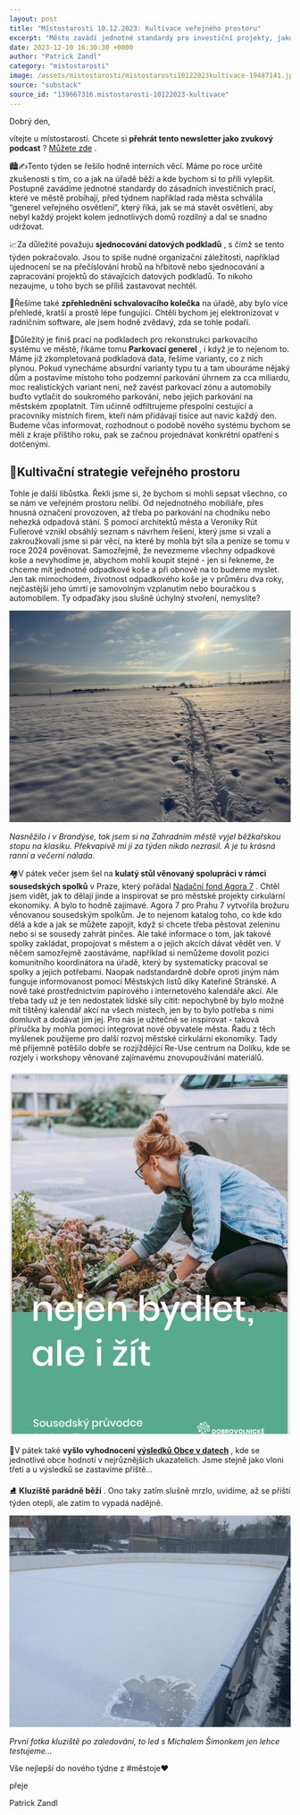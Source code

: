 ```yaml
---
layout: post
title: "Místostarosti 10.12.2023: Kultivace veřejného prostoru"
excerpt: "Město zavádí jednotné standardy pro investiční projekty, jako je generel veřejného osvětlení, a pracuje na sjednocení datových podkladů. Probíhá příprava parkovacího generelu, který má řešit přetížení parkováními zónami nebo zpoplatněním. Kultivace veřejného prostoru zahrnuje odstranění neestetických prvků a postupné zavádění jednotného mobiliáře. Inspiraci pro komunitní projekty město čerpá z pražských sousedských spolků, ačkoliv chybí personální kapacity na systematickou podporu."
date: 2023-12-10 16:30:30 +0000
author: "Patrick Zandl"
category: "mistostarosti"
image: /assets/mistostarosti/mistostarosti10122023kultivace-19487141.jpeg
source: "substack"
source_id: "139667316.mistostarosti-10122023-kultivace"
---
```


Dobrý den,

vítejte u místostarostí. Chcete si **přehrát tento newsletter jako zvukový podcast** ? [Můžete zde](https://podcasters.spotify.com/pod/show/patrick-zandl5/episodes/Mstostarosti-10-12-2023-Kultivace-veejnho-prostoru-e2d2h4a) .

🏙️✍️Tento týden se řešilo hodně interních věcí. Máme po roce určité zkušenosti s tím, co a jak na úřadě běží a kde bychom si to příli vylepšit. Postupně zavádíme jednotné standardy do zásadních investičních prací, které ve městě probíhají, před týdnem například rada města schválila “generel veřejného osvětlení”, který říká, jak se má stavět osvětlení, aby nebyl každý projekt kolem jednotlivých domů rozdílný a dal se snadno udržovat.

📈Za důležité považuju **sjednocování datových podkladů** , s čímž se tento týden pokračovalo. Jsou to spíše nudné organizační záležitosti, například ujednocení se na přečíslování hrobů na hřbitově nebo sjednocování a zapracování projektů do stávajících datových podkladů. To nikoho nezaujme, u toho bych se příliš zastavovat nechtěl.

🔘Řešíme také **zpřehlednění schvalovacího kolečka** na úřadě, aby bylo více přehledé, kratší a prostě lépe fungující. Chtěli bychom jej elektronizovat v radničním software, ale jsem hodně zvědavý, zda se tohle podaří.

🚕Důležitý je finiš prací na podkladech pro rekonstrukci parkovacího systému ve městě, říkáme tomu **Parkovací generel** , i když je to nejenom to. Máme již zkompletovaná podkladová data, řešíme varianty, co z nich plynou. Pokud vynecháme absurdní varianty typu tu a tam ubouráme nějaký dům a postavíme místoho toho podzemní parkování úhrnem za cca miliardu, moc realistických variant není, než zavést parkovací zónu a automobily buďto vytlačit do soukromého parkování, nebo jejich parkování na městském zpoplatnit. Tím učinně odfiltrujeme přespolní cestující a pracovníky místních firem, kteří nám přidávají tisíce aut navíc každý den. Budeme včas informovat, rozhodnout o podobě nového systému bychom se měli z kraje příštího roku, pak se začnou projednávat konkrétní opatření s dotčenými.

## 🌳Kultivační strategie veřejného prostoru

Tohle je další libůstka. Řekli jsme si, že bychom si mohli sepsat všechno, co se nám ve veřejném prostoru nelíbí. Od nejednotného mobiliáře, přes hnusná označení provozoven, až třeba po parkování na chodníku nebo nehezká odpadová stání. S pomocí architektů města a Veroniky Rút Fullerové vznikl obsáhlý seznam s návrhem řešení, který jsme si vzali a zakroužkovali jsme si pár věcí, na které by mohla být síla a peníze se tomu v roce 2024 pověnovat. Samozřejmě, že nevezmeme všechny odpadkové koše a nevyhodíme je, abychom mohli koupit stejné - jen si řekneme, že chceme mít jednotné odpadkové koše a při obnově na to budeme myslet. Jen tak mimochodem, životnost odpadkového koše je v průměru dva roky, nejčastější jeho úmrtí je samovolným vzplanutím nebo bouračkou s automobilem. Ty odpaďáky jsou slušně úchylný stvoření, nemyslíte?

![](/assets/mistostarosti/mistostarosti10122023kultivace-19487141.jpeg)

*Nasněžilo i v Brandýse, tak jsem si na Zahradním městě vyjel běžkařskou stopu na klasiku. Překvapivě mi ji za týden nikdo nezrasil. A je tu krásná ranní a večerní nálada.*

🏘️V pátek večer jsem šel na **kulatý stůl věnovaný spolupráci v rámci sousedských spolků** v Praze, který pořádal [Nadační fond Agora 7](https://www.agora7.cz/) . Chtěl jsem vidět, jak to dělají jinde a inspirovat se pro městské projekty cirkulární ekonomiky. A bylo to hodně zajímavé. Agora 7 pro Prahu 7 vytvořila brožuru věnovanou sousedským spolkům. Je to nejenom katalog toho, co kde kdo dělá a kde a jak se můžete zapojit, když si chcete třeba pěstovat zeleninu nebo si se sousedy zahrát pinčes. Ale také informace o tom, jak takové spolky zakládat, propojovat s městem a o jejich akcích dávat vědět ven. V něčem samozřejmě zaostáváme, například si nemůžeme dovolit pozici komunitního koordinátora na úřadě, který by systematicky pracoval se spolky a jejich potřebami. Naopak nadstandardně dobře oproti jiným nám funguje informovanost pomocí Městských listů díky Kateřině Stránské. A nově také prostřednictvím papírového i internetového kalendáře akcí. Ale třeba tady už je ten nedostatek lidské síly cítit: nepochybně by bylo možné mít tištěný kalendář akcí na všech místech, jen by to bylo potřeba s nimi domluvit a dodávat jim jej. Pro nás je užitečné se inspirovat - taková příručka by mohla pomoci integrovat nové obyvatele města. Řadu z těch myšlenek použijeme pro další rozvoj městské cirkulární ekonomiky. Tady mě příjemně potěšilo dobře se rozjíždějící Re-Use centrum na Dolíku, kde se rozjely i workshopy věnované zajímavému znovupoužívání materiálů.

![](/assets/mistostarosti/mistostarosti10122023kultivace-b7cc8862.jpeg)

🥉V pátek také **vyšlo vyhodnocení [výsledků Obce v datech](https://www.obcevdatech.cz/brandys-nad-labem-stara-boleslav)** , kde se jednotlivé obce hodnotí v nejrůznějších ukazatelích. Jsme stejně jako vloni třetí a u výsledků se zastavíme příště…

⛸️ **Kluziště parádně běží** . Ono taky zatím slušně mrzlo, uvidíme, až se příští týden oteplí, ale zatím to vypadá nadějně.

![](/assets/mistostarosti/mistostarosti10122023kultivace-5b5e7bb1.jpeg)

*První fotka kluziště po zaledování, to led s Michalem Šimonkem jen lehce testujeme…*

Vše nejlepší do nového týdne z #městoje♥️

přeje

Patrick Zandl